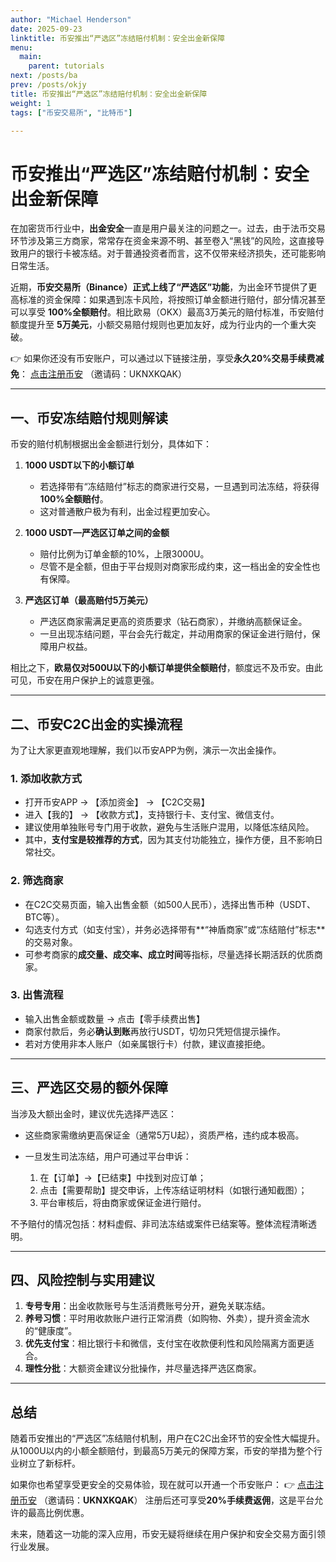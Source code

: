 ```yaml
---
author: "Michael Henderson"
date: 2025-09-23
linktitle: 币安推出“严选区”冻结赔付机制：安全出金新保障
menu:
  main:
    parent: tutorials
next: /posts/ba
prev: /posts/okjy
title: 币安推出“严选区”冻结赔付机制：安全出金新保障
weight: 1
tags: ["币安交易所", "比特币"]

---
```

# 币安推出“严选区”冻结赔付机制：安全出金新保障

在加密货币行业中，**出金安全**一直是用户最关注的问题之一。过去，由于法币交易环节涉及第三方商家，常常存在资金来源不明、甚至卷入“黑钱”的风险，这直接导致用户的银行卡被冻结。对于普通投资者而言，这不仅带来经济损失，还可能影响日常生活。

近期，**币安交易所（Binance）正式上线了“严选区”功能**，为出金环节提供了更高标准的资金保障：如果遇到冻卡风险，将按照订单金额进行赔付，部分情况甚至可以享受 **100%全额赔付**。相比欧易（OKX）最高3万美元的赔付标准，币安赔付额度提升至 **5万美元**，小额交易赔付规则也更加友好，成为行业内的一个重大突破。

👉 如果你还没有币安账户，可以通过以下链接注册，享受**永久20%交易手续费减免**：
[点击注册币安](https://www.binance.com/zh-CN/join?ref=UKNXKQAK) （邀请码：UKNXKQAK）

---

## 一、币安冻结赔付规则解读

币安的赔付机制根据出金金额进行划分，具体如下：

1. **1000 USDT以下的小额订单**

   * 若选择带有“冻结赔付”标志的商家进行交易，一旦遇到司法冻结，将获得**100%全额赔付**。
   * 这对普通散户极为有利，出金过程更加安心。

2. **1000 USDT—严选区订单之间的金额**

   * 赔付比例为订单金额的10%，上限3000U。
   * 尽管不是全额，但由于平台规则对商家形成约束，这一档出金的安全性也有保障。

3. **严选区订单（最高赔付5万美元）**

   * 严选区商家需满足更高的资质要求（钻石商家），并缴纳高额保证金。
   * 一旦出现冻结问题，平台会先行裁定，并动用商家的保证金进行赔付，保障用户权益。

相比之下，**欧易仅对500U以下的小额订单提供全额赔付**，额度远不及币安。由此可见，币安在用户保护上的诚意更强。

---

## 二、币安C2C出金的实操流程

为了让大家更直观地理解，我们以币安APP为例，演示一次出金操作。

### 1. 添加收款方式

* 打开币安APP → 【添加资金】 → 【C2C交易】
* 进入【我的】 → 【收款方式】，支持银行卡、支付宝、微信支付。
* 建议使用单独账号专门用于收款，避免与生活账户混用，以降低冻结风险。
* 其中，**支付宝是较推荐的方式**，因为其支付功能独立，操作方便，且不影响日常社交。

### 2. 筛选商家

* 在C2C交易页面，输入出售金额（如500人民币），选择出售币种（USDT、BTC等）。
* 勾选支付方式（如支付宝），并务必选择带有\*\*“神盾商家”或“冻结赔付”标志\*\*的交易对象。
* 可参考商家的**成交量、成交率、成立时间**等指标，尽量选择长期活跃的优质商家。

### 3. 出售流程

* 输入出售金额或数量 → 点击【零手续费出售】
* 商家付款后，务必**确认到账**再放行USDT，切勿只凭短信提示操作。
* 若对方使用非本人账户（如亲属银行卡）付款，建议直接拒绝。

---

## 三、严选区交易的额外保障

当涉及大额出金时，建议优先选择严选区：

* 这些商家需缴纳更高保证金（通常5万U起），资质严格，违约成本极高。
* 一旦发生司法冻结，用户可通过平台申诉：

  1. 在【订单】→【已结束】中找到对应订单；
  2. 点击【需要帮助】提交申诉，上传冻结证明材料（如银行通知截图）；
  3. 平台审核后，将由商家或保证金进行赔付。

不予赔付的情况包括：材料虚假、非司法冻结或案件已结案等。整体流程清晰透明。

---

## 四、风险控制与实用建议

1. **专号专用**：出金收款账号与生活消费账号分开，避免关联冻结。
2. **养号习惯**：平时用收款账户进行正常消费（如购物、外卖），提升资金流水的“健康度”。
3. **优先支付宝**：相比银行卡和微信，支付宝在收款便利性和风险隔离方面更适合。
4. **理性分批**：大额资金建议分批操作，并尽量选择严选区商家。

---

## 总结

随着币安推出的“严选区”冻结赔付机制，用户在C2C出金环节的安全性大幅提升。从1000U以内的小额全额赔付，到最高5万美元的保障方案，币安的举措为整个行业树立了新标杆。

如果你也希望享受更安全的交易体验，现在就可以开通一个币安账户：
👉 [点击注册币安](https://www.binance.com/zh-CN/join?ref=UKNXKQAK) （邀请码：**UKNXKQAK**）
注册后还可享受**20%手续费返佣**，这是平台允许的最高比例优惠。

未来，随着这一功能的深入应用，币安无疑将继续在用户保护和安全交易方面引领行业发展。